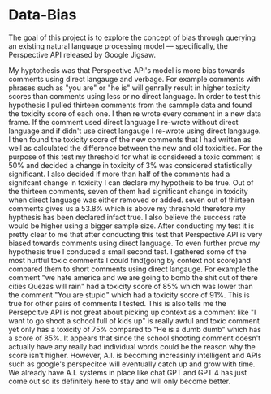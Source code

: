 # Data-Bias
The goal of this project is to explore the concept of bias through querying an existing natural language processing model — specifically, the Perspective API released by Google Jigsaw. 

  My hyptothesis was that Perspective API's model is more bias towards comments using direct langauge and verbage. For example comments with phrases such as "you are" or "he is" will genrally result in higher toxicity scores than comments using less or no direct language. In order to test this hypothesis I pulled thirteen comments from the sammple data and found the toxicity score of each one. I then re wrote every comment in a new data frame. If the comment used direct language I re-wrote without direct language and if didn't use direct langauge I re-wrote using direct langauge. I then found the toxicity score of the new comments that I had written as well as calculated the difference between the new and old toxicities. 
  For the purpose of this test my threshold for what is considered a toxic comment is 50% and decided a change in toxicity of 3% was considered statistically significant. I also decided if more than half of the comments had a signifcant change in toxicity I can declare my hypotheis to be true. Out of the thirteen comments, seven of them had significant change in toxicity when direct language was either removed or added. seven out of thirteen comments gives us a 53.8% which is above my threshold therefore my hypthesis has been declared infact true. I also believe the success rate would be higher using a bigger sample size.
   After conducting my test it is pretty clear to me that after conducting this test that Perspective API is very biased towards comments using direct language. To even further prove my hypothesis true I conduced a small second test. I gathered some of the most hurtful toxic comments I could find(going by context not score)and compared them to short comments using direct langauge. For example the comment "we hate america and we are going to bomb the shit out of there cities Quezas will rain" had a toxicity score of 85% which was lower than the comment "You are stupid" which had a toxicity score of 91%. This is true for other pairs of comments I tested. This is also tells me the Persepcitve API is not great about picking up context as a comment like "I want to go shoot a school full of kids up" is really awful and toxic comment yet only has a toxicity of 75% compared to "He is a dumb dumb" which has a score of 85%. It appears that since the school shooting comment doesn't actually have any really bad individual words could be the reason why the score isn't higher. However, A.I. is becoming increasinly intelligent and APIs such as google's perspecitce will eventually catch up and grow with time. We already have A.I. systems in place like chat GPT and GPT 4 has just come out so its definitely here to stay and will only become better.
